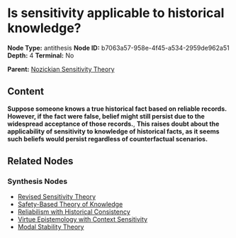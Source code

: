 # Is sensitivity applicable to historical knowledge?

**Node Type:** antithesis
**Node ID:** b7063a57-958e-4f45-a534-2959de962a51
**Depth:** 4
**Terminal:** No

**Parent:** [Nozickian Sensitivity Theory](nozickian-sensitivity-theory-synthesis-4f3caf1a-71e0-45e5-8ff5-4a30f0960284.md)

## Content

**Suppose someone knows a true historical fact based on reliable records. However, if the fact were false, belief might still persist due to the widespread acceptance of those records.**, **This raises doubt about the applicability of sensitivity to knowledge of historical facts, as it seems such beliefs would persist regardless of counterfactual scenarios.**

## Related Nodes

### Synthesis Nodes

- [Revised Sensitivity Theory](revised-sensitivity-theory-synthesis-db69b998-78d6-4cf8-a412-bacdd996ec8e.md)
- [Safety-Based Theory of Knowledge](safety-based-theory-of-knowledge-synthesis-2b79ec49-308c-49b0-84c9-f7bfac5273b4.md)
- [Reliabilism with Historical Consistency](reliabilism-with-historical-consistency-synthesis-87e53901-a726-477f-ada7-babf80abba7e.md)
- [Virtue Epistemology with Context Sensitivity](virtue-epistemology-with-context-sensitivity-synthesis-f3fe50e8-fccc-4e14-9cf2-ff31e72930a0.md)
- [Modal Stability Theory](modal-stability-theory-synthesis-30a06a51-d934-4717-bfc9-fc25c4773817.md)
